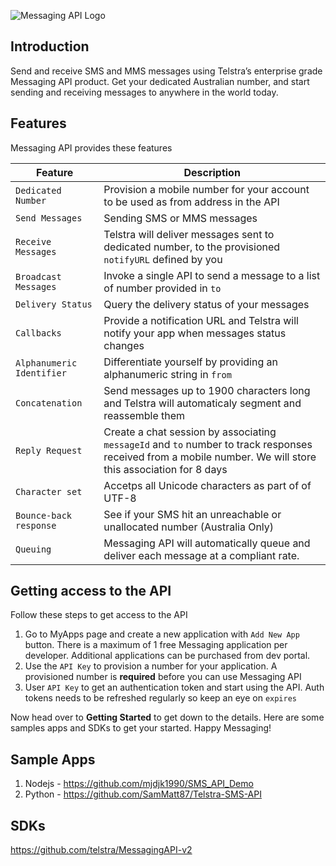 ![Messaging API Logo](https://dev.telstra.com/sites/default/files/FroBotResize_1.png)
## Introduction
Send and receive SMS and MMS messages using Telstra’s enterprise grade Messaging API product. Get your dedicated Australian number, and start sending and receiving messages to anywhere in the world today.

## Features
Messaging API provides these features

| Feature | Description |
| --- | --- |
| `Dedicated Number` | Provision a mobile number for your account to be used as from address in the API |
| `Send Messages` | Sending SMS or MMS messages |
| `Receive Messages` | Telstra will deliver messages sent to dedicated number, to the provisioned `notifyURL` defined by you |
| `Broadcast Messages` | Invoke a single API to send a message to a list of number provided in `to` |
| `Delivery Status` | Query the delivery status of your messages |
| `Callbacks` | Provide a notification URL and Telstra will notify your app when messages status changes |
| `Alphanumeric Identifier` | Differentiate yourself by providing an alphanumeric string in `from` |
| `Concatenation` | Send messages up to 1900 characters long and Telstra will automaticaly segment and reassemble them |
| `Reply Request` | Create a chat session by associating `messageId` and `to` number to track responses received from a mobile number. We will store this association for 8 days |
| `Character set` | Accetps all Unicode characters as part of of UTF-8 |
| `Bounce-back response` | See if your SMS hit an unreachable or unallocated number (Australia Only) |
| `Queuing` | Messaging API will automatically queue and deliver each message at a compliant rate. |

## Getting access to the API
Follow these steps to get access to the API

1. Go to MyApps page and create a new application with `Add New App` button. There is a maximum of 1 free Messaging application per developer. Additional applications can be purchased from dev portal.
2. Use the `API Key` to provision a number for your application. A provisioned number is **required** before you can use Messaging API
3. User `API Key` to get an authentication token and start using the API. Auth tokens needs to be refreshed regularly so keep an eye on `expires`

Now head over to **Getting Started** to get down to the details. Here are some samples apps and SDKs to get your started.
Happy Messaging!

## Sample Apps
1.  Nodejs - https://github.com/mjdjk1990/SMS_API_Demo 
2.  Python - https://github.com/SamMatt87/Telstra-SMS-API

## SDKs
https://github.com/telstra/MessagingAPI-v2
